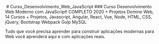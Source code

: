 <img width="auto" src="">
# Curso_Desenvolvimento_Web_JavaScript
### Curso Desenvolvimento Web Moderno com JavaScript! COMPLETO 2020 + Projetos
Domine Web, 14 Cursos + Projetos, Javascript, Angular, React, Vue, Node, HTML, CSS, jQuery, Bootstrap Webpack Gulp MySQL

Tudo que você precisa aprender para construir aplicações modernas para Web você aprenderá aqui e com aplicações reais.
